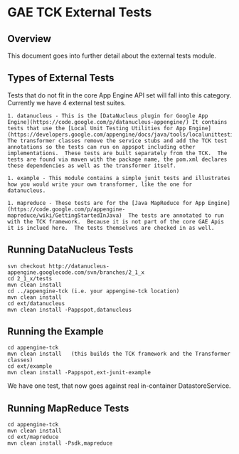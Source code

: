 GAE TCK External Tests
======================

Overview
--------
This document goes into further detail about the external tests module.

Types of External Tests
-----------------------
Tests that do not fit in the core App Engine API set will fall into
this category.  Currently we have 4 external test suites.

    1. datanucleus - This is the [DataNucleus plugin for Google App Engine](https://code.google.com/p/datanucleus-appengine/) It contains tests that use the [Local Unit Testing Utilities for App Engine](https://developers.google.com/appengine/docs/java/tools/localunittesting)  The transformer classes remove the service stubs and add the TCK test annotations so the tests can run on appspot including other implementations.  These tests are built separately from the TCK.  The tests are found via maven with the package name, the pom.xml declares these dependencies as well as the transformer itself.

    1. example - This module contains a simple junit tests and illustrates how you would write your own transformer, like the one for datanucleus.

    1. mapreduce - These tests are for the [Java MapReduce for App Engine](https://code.google.com/p/appengine-mapreduce/wiki/GettingStartedInJava)  The tests are annotated to run with the TCK framework.  Because it is not part of the core GAE Apis it is inclued here.  The tests themselves are checked in as well.


Running DataNucleus Tests
-------------------------

    svn checkout http://datanucleus-appengine.googlecode.com/svn/branches/2_1_x
    cd 2_1_x/tests
    mvn clean install
    cd ../appengine-tck (i.e. your appengine-tck location)
    mvn clean install
    cd ext/datanucleus
    mvn clean install -Pappspot,datanucleus


Running the Example
-------------------

    cd appengine-tck
    mvn clean install   (this builds the TCK framework and the Transformer classes)
    cd ext/example
    mvn clean install -Pappspot,ext-junit-example

We have one test, that now goes against real in-container DatastoreService.


Running MapReduce Tests
-----------------------

    cd appengine-tck
    mvn clean install
    cd ext/mapreduce
    mvn clean install -Psdk,mapreduce
